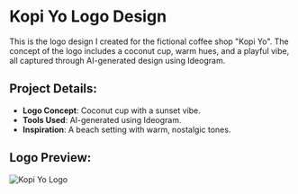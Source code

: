 # Kopi Yo Logo Design

This is the logo design I created for the fictional coffee shop "Kopi Yo". The concept of the logo includes a coconut cup, warm hues, and a playful vibe, all captured through AI-generated design using Ideogram.

## Project Details:
- **Logo Concept**: Coconut cup with a sunset vibe.
- **Tools Used**: AI-generated using Ideogram.
- **Inspiration**: A beach setting with warm, nostalgic tones.

## Logo Preview:
![Kopi Yo Logo](IMG_3411.jpeg)

